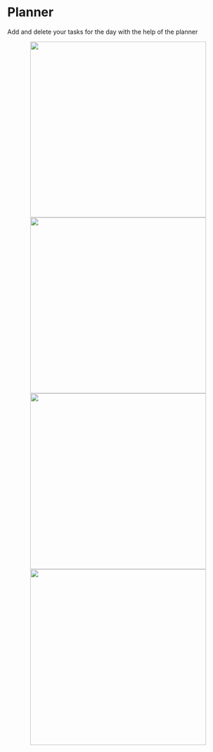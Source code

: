 # Planner
Add and delete your tasks for the day with the help of the planner
<p align="center">
   <img src="https://github.com/JuncProgramming/planner/assets/122737448/5ac00f81-6dbf-4950-b396-dff5a0a6c66c" width="400">
    <img src="https://github.com/JuncProgramming/planner/assets/122737448/df1ee44d-8dfd-4a2a-925a-5ec71cb7a079" width="400">
    <img src="https://github.com/JuncProgramming/planner/assets/122737448/97aed0f0-c3e8-416f-b839-771a2d94c43f" width="400">
    <img src="https://github.com/JuncProgramming/planner/assets/122737448/2d8a3396-139d-4732-bde2-26a421b63633" width="400">
</p>

